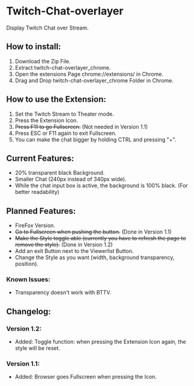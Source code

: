 # Twitch-Chat-overlayer
Display Twitch Chat over Stream.

## How to install:
1. Download the Zip File.
2. Extract twitch-chat-overlayer_chrome.
3. Open the extensions Page chrome://extensions/ in Chrome.
4. Drag and Drop twitch-chat-overlayer_chrome Folder in Chrome.

## How to use the Extension:
1. Set the Twitch Stream to Theater mode.
2. Press the Extension Icon.
3. ~~Press F11 to go Fullscreen.~~ (Not needed in Version 1.1)
4. Press ESC or F11 again to exit Fullscreen.
5. You can make the chat bigger by holding CTRL and pressing "+".

## Current Features:
+ 20% transparent black Background.
+ Smaller Chat (240px instead of 340px wide). 
+ While the chat input box is active, the background is 100% black. (For better readability)

## Planned Features:
- FireFox Version.
- ~~Go to Fullscreen when pushing the button.~~ (Done in Version 1.1)
- ~~Make the Style toggle able (currently you have to refresh the page to remove the style).~~ (Done in Version 1.2)
- Add an exit Button next to the Viewerlist Button.
- Change the Style as you want (width, background transparency, position).

### Known Issues:
- Transparency doesn't work with BTTV.

## Changelog:
### Version 1.2:
+ Added: Toggle function: when pressing the Extension Icon again, the style will be reset.
### Version 1.1:
+ Added: Browser goes Fullscreen when pressing the Icon.
